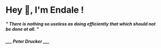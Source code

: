 <h1 title="head"> Hey 👋, I'm Endale !</h1>

**<h5><i>" There is nothing so useless as doing efficiently that which should not be done at all. "</i></h5>**

*<b>___ Peter Drucker ___</b>*
